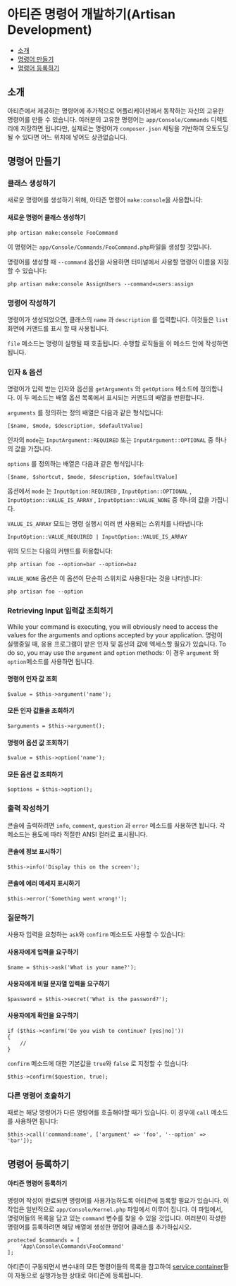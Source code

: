 # 아티즌 명령어 개발하기(Artisan Development)

- [소개](#introduction)
- [명령어 만들기](#building-a-command)
- [명령어 등록하기](#registering-commands)

<a name="introduction"></a>
## 소개

아티즌에서 제공하는 명령어에 추가적으로 어플리케이션에서 동작하는 자신의 고유한 명령어를 만들 수 있습니다. 여러분의 고유한 명령어는 `app/Console/Commands` 디렉토리에 저장하면 됩니다만, 실제로는 명령어가 `composer.json` 세팅을 기반하여 오토도딩 될 수 있다면 어느 위치에 넣어도 상관없습니다.

<a name="building-a-command"></a>
## 명령어 만들기

### 클래스 생성하기

새로운 명령어를 생성하기 위해, 아티즌 명령어 `make:console`을 사용합니다:

#### 새로운 명령어 클래스 생성하기

	php artisan make:console FooCommand

이 명령어는 `app/Console/Commands/FooCommand.php`파일을 생성할 것입니다.

명령어를 생성할 때 `--command` 옵션을 사용하면 터미널에서 사용할 명령어 이름을 지정할 수 있습니다:

	php artisan make:console AssignUsers --command=users:assign

### 명령어 작성하기

명령어가 생성되었으면, 클래스의 `name` 과 `description` 를 입력합니다. 이것들은 `list` 화면에 커맨드를 표시 할 때 사용됩니다.

`file` 메소드는 명령이 실행될 때 호출됩니다. 수행할 로직들을 이 메소드 안에 작성하면 됩니다. 

### 인자 & 옵션

명령어가 입력 받는 인자와 옵션을 `getArguments` 와 `getOptions` 메소드에 정의합니다. 이 두 메소드는 배열 옵션 목록에서 표시되는 커맨드의 배열을 반환합니다. 

`arguments` 를 정의하는 정의 배열은 다음과 같은 형식입니다:

	[$name, $mode, $description, $defaultValue]

인자의 `mode`는 `InputArgument::REQUIRED` 또는 `InputArgument::OPTIONAL` 중 하나의 값을 가집니다. 

`options` 를 정의하는 배열은 다음과 같은 형식입니다:

	[$name, $shortcut, $mode, $description, $defaultValue]

옵션에서 `mode` 는 `InputOption:REQUIRED` , `InputOption::OPTIONAL` , `InputOption::VALUE_IS_ARRAY` , `InputOption::VALUE_NONE` 중 하나의 값을 가집니다. 

`VALUE_IS_ARRAY` 모드는 명령 실행시 여러 번 사용되는 스위치를 나타냅니다:

	InputOption::VALUE_REQUIRED | InputOption::VALUE_IS_ARRAY
	
위의 모드는 다음의 커맨드를 허용합니다:

	php artisan foo --option=bar --option=baz

`VALUE_NONE` 옵션은 이 옵션이 단순히 스위치로 사용된다는 것을 나타냅니다:

	php artisan foo --option

### Retrieving Input 입력값 조회하기

While your command is executing, you will obviously need to access the values for the arguments and options accepted by your application. 명령이 실행중일 때, 응용 프로그램이 받은 인자 및 옵션의 값에 엑세스할 필요가 있습니다. To do so, you may use the `argument` and `option` methods: 이 경우 `argument` 와 `option`메소드를 사용하면 됩니다. 

#### 명령어 인자 값 조회

	$value = $this->argument('name');

#### 모든 인자 값들을 조회하기

	$arguments = $this->argument();

#### 명령어 옵션 값 조회하기

	$value = $this->option('name');

#### 모든 옵션 값 조회하기

	$options = $this->option();

### 출력 작성하기

콘솔에 출력하려면 `info`, `comment`, `question` 과 `error` 메소드를 사용하면 됩니다. 각 메소드는 용도에 따라 적절한 ANSI 컬러로 표시됩니다. 

#### 콘솔에 정보 표시하기

	$this->info('Display this on the screen');

#### 콘솔에 에러 메세지 표시하기

	$this->error('Something went wrong!');

### 질문하기 

사용자 입력을 요청하는 `ask`와 `confirm` 메소드도 사용할 수 있습니다:

#### 사용자에게 입력을 요구하기

	$name = $this->ask('What is your name?');

#### 사용자에게 비밀 문자열 입력을 요구하기

	$password = $this->secret('What is the password?');

#### 사용자에게 확인을 요구하기

	if ($this->confirm('Do you wish to continue? [yes|no]'))
	{
		//
	}

`confirm` 메소드에 대한 기본값을 `true`와 `false` 로 지정할 수 있습니다:

	$this->confirm($question, true);

### 다른 명령어 호출하기 

때로는 해당 명령어가 다른 명령어를 호출해야할 때가 있습니다. 이 경우에 `call` 메소드를 사용하면 됩니다:

	$this->call('command:name', ['argument' => 'foo', '--option' => 'bar']);

<a name="registering-commands"></a>
## 명령어 등록하기

#### 아티즌 명령어 등록하기

명령어 작성이 완료되면 명령어를 사용가능하도록 아티즌에 등록할 필요가 있습니다. 이 작업은 일반적으로 `app/Console/Kernel.php` 파일에서 이루어 집니다. 이 파일에서, 명령어들의 목록을 담고 있는 `command` 변수를 찾을 수 있을 것입니다. 여러분이 작성한 명령어를 등록하려면 해당 배열에 생성한 명령어 클래스를 추가하십시오. 

	protected $commands = [
		'App\Console\Commands\FooCommand'
	];

아티즌이 구동되면서 변수내의 모든 명령어들의 목록을 참고하여 [service container](/docs/5.0/container)들이 자동으로 실행가능한 상태로 아티즌에 등록됩니다. 
